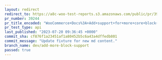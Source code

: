 ```yaml
---
layout: redirect
redirect_to: https://a8c-woo-test-reports.s3.amazonaws.com/public/pr/39244/api/index.html
pr_number: 39244
pr_title_encoded: "WooCommerce+Docs%3A+Add+support+for+more+core+block+conversion"
pr_test_type: api
last_published: "2023-07-20 09:36:45 +0000"
commit_sha: cf876f1a23451af1a80452b5c6a43a4dffedb801
commit_message: "Update fixture for new md content."
branch_name: dev/add-more-block-support
passed: true
---
```

